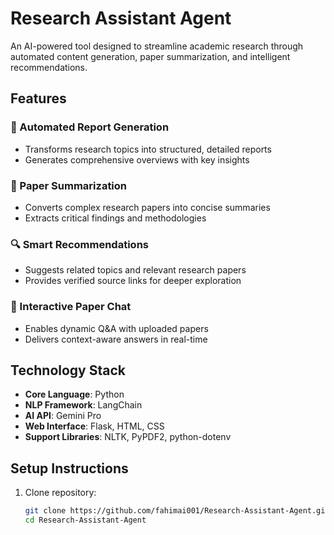# Research Assistant Agent

An AI-powered tool designed to streamline academic research through automated content generation, paper summarization, and intelligent recommendations.

## Features

### 🚀 Automated Report Generation
- Transforms research topics into structured, detailed reports
- Generates comprehensive overviews with key insights

### 📄 Paper Summarization
- Converts complex research papers into concise summaries
- Extracts critical findings and methodologies

### 🔍 Smart Recommendations
- Suggests related topics and relevant research papers
- Provides verified source links for deeper exploration

### 💬 Interactive Paper Chat
- Enables dynamic Q&A with uploaded papers
- Delivers context-aware answers in real-time

## Technology Stack

- **Core Language**: Python
- **NLP Framework**: LangChain
- **AI API**: Gemini Pro
- **Web Interface**: Flask, HTML, CSS
- **Support Libraries**: NLTK, PyPDF2, python-dotenv

## Setup Instructions

1. Clone repository:
   ```bash
   git clone https://github.com/fahimai001/Research-Assistant-Agent.git
   cd Research-Assistant-Agent